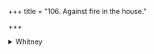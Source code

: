 +++
title = "106. Against fire in the house."

+++

<details><summary>Whitney</summary>

### Comment
Found also in Pāipp. xix. (with the verse-order 2, 1, 3). Kāuś. employs the hymn (52. 5) in a rite for welfare, to prevent conflagration of the house: a hole is made inside, and water conducted into it, etc. And vss. 3, 2 appear in Vāit. (29. 13), with others, in the agnicayana, in the rite of drawing a frog, water-plant, and reed over the site of the fire-altar.


### Translations
Translated: Ludwig, Der Rigveda, iv. 422; Grill, 63, 170; Bloomfield, AJP. xi. 347, or JAOS. XV. p. xlii (= PAOS., Oct. 1890); Griffith, i. 303; and again, Bloomfield, SBE. xlii. 147, 514.
</details>
